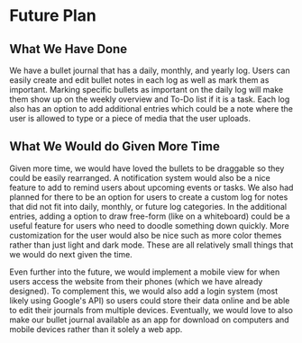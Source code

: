 # Future Plan
## What We Have Done
We have a bullet journal that has a daily, monthly, and yearly log. Users can easily create and edit bullet notes in each log as well as mark them as important. Marking specific bullets as important on the daily log will make them show up on the weekly overview and To-Do list if it is a task. Each log also has an option to add additional entries which could be a note where the user is allowed to type or a piece of media that the user uploads.
## What We Would do Given More Time
Given more time, we would have loved the bullets to be draggable so they could be easily rearranged. A notification system would also be a nice feature to add to remind users about upcoming events or tasks. We also had planned for there to be an option for users to create a custom log for notes that did not fit into daily, monthly, or future log categories. In the additional entries, adding a option to draw free-form (like on a whiteboard) could be a useful feature for users who need to doodle something down quickly. More customization for the user would also be nice such as more color themes rather than just light and dark mode. These are all relatively small things that we would do next given the time. 

Even further into the future, we would implement a mobile view for when users access the website from their phones (which we have already designed). To complement this, we would also add a login system (most likely using Google's API) so users could store their data online and be able to edit their journals from multiple devices. Eventually, we would love to also make our bullet journal available as an app for download on computers and mobile devices rather than it solely a web app.